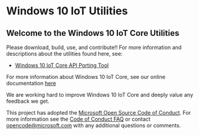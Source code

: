 # Windows 10 IoT Utilities

## Welcome to the Windows 10 IoT Core Utilities

Please download, build, use, and contribute!!  For more information and descriptions about the utilities found here, see:

* [Windows 10 IoT Core API Porting Tool](https://developer.microsoft.com/en-us/windows/iot/docs/iotcoreportingtool)

For more information about Windows 10 IoT Core, see our online documentation [here](http://windowsondevices.com)

We are working hard to improve Windows 10 IoT Core and deeply value any feedback we get.

This project has adopted the [Microsoft Open Source Code of Conduct](https://opensource.microsoft.com/codeofconduct/). For more information see the [Code of Conduct FAQ](https://opensource.microsoft.com/codeofconduct/faq/) or contact [opencode@microsoft.com](mailto:opencode@microsoft.com) with any additional questions or comments.
